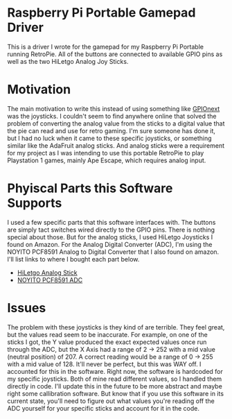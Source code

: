 # Raspberry Pi Portable Gamepad Driver
This is a driver I wrote for the gamepad for my Raspberry Pi Portable running RetroPie. All of the buttons are connected to available GPIO pins as well as the two HiLetgo Analog Joy Sticks.

# Motivation
The main motivation to write this instead of using something like [GPIOnext](https://github.com/mholgatem/GPIOnext) was the joysticks. I couldn't seem to find anywhere online that solved the problem of converting the analog value from the sticks to a digital value that the pie can read and use for retro gaming. I'm sure someone has done it, but I had no luck when it came to these specific joysticks, or something similar like the AdaFruit analog sticks. And analog sticks were a requirement for my project as I was intending to use this portable RetroPie to play Playstation 1 games, mainly Ape Escape, which requires analog input.

# Phyiscal Parts this Software Supports
I used a few specific parts that this software interfaces with. The buttons are simply tact switches wired directly to the GPIO pins. There is nothing special about those. But for the analog sticks, I used HiLetgo Joysticks I found on Amazon. For the Analog Digital Converter (ADC), I'm using the NOYITO PCF8591 Analog to Digital Converter that I also found on amazon. I'll list links to where I bought each part below.

- [HiLetgo Analog Stick](https://www.amazon.com/HiLetgo-Controller-JoyStick-Breakout-Arduino/dp/B00P7QBGD2)
- [NOYITO PCF8591 ADC](https://www.amazon.com/dp/B07DQGQYJW?psc=1&ref=ppx_yo2ov_dt_b_product_details)

# Issues
The problem with these joysticks is they kind of are terrible. They feel great, but the values read seem to be inaccurate. For example, on one of the sticks I got, the Y value produced the exact expected values once run through the ADC, but the X Axis had a range of 2 -> 252 with a mid value (neutral position) of 207. A correct reading would be a range of 0 -> 255 with a mid value of 128. It'll never be perfect, but this was WAY off. I accounted for this in the software. Right now, the software is hardcoded for my specific joysticks. Both of mine read different values, so I handled them directly in code. I'll update this in the future to be more abstract and maybe right some callibration software. But know that if you use this software in its current state, you'll need to figure out what values you're reading off the ADC yourself for your specific sticks and account for it in the code.
